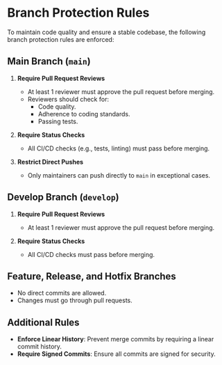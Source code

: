 # Branch Protection Rules

To maintain code quality and ensure a stable codebase, the following branch protection rules are enforced:

## Main Branch (`main`)

1. **Require Pull Request Reviews**

    - At least 1 reviewer must approve the pull request before merging.
    - Reviewers should check for:
        - Code quality.
        - Adherence to coding standards.
        - Passing tests.

2. **Require Status Checks**

    - All CI/CD checks (e.g., tests, linting) must pass before merging.

3. **Restrict Direct Pushes**
    - Only maintainers can push directly to `main` in exceptional cases.

## Develop Branch (`develop`)

1. **Require Pull Request Reviews**

    - At least 1 reviewer must approve the pull request before merging.

2. **Require Status Checks**
    - All CI/CD checks must pass before merging.

## Feature, Release, and Hotfix Branches

-   No direct commits are allowed.
-   Changes must go through pull requests.

## Additional Rules

-   **Enforce Linear History**: Prevent merge commits by requiring a linear commit history.
-   **Require Signed Commits**: Ensure all commits are signed for security.
